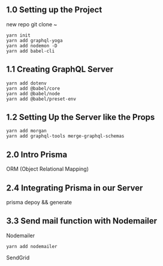 ## 1.0 Setting up the Project

new repo
git clone ~

```
yarn init
yarn add graphql-yoga
yarn add nodemon -D
yarn add babel-cli
```

## 1.1 Creating GraphQL Server

```
yarn add dotenv
yarn add @babel/core
yarn add @babel/node
yarn add @babel/preset-env
```

## 1.2 Setting Up the Server like the Props

```
yarn add morgan
yarn add graphql-tools merge-graphql-schemas
```

## 2.0 Intro Prisma

ORM (Object Relational Mapping)

## 2.4 Integrating Prisma in our Server

prisma depoy && generate

## 3.3 Send mail function with Nodemailer

Nodemailer

```
yarn add nodemailer
```

SendGrid
